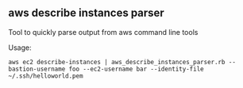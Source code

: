 aws describe instances parser
----

Tool to quickly parse output from aws command line tools

Usage:

    aws ec2 describe-instances | aws_describe_instances_parser.rb --bastion-username foo --ec2-username bar --identity-file ~/.ssh/helloworld.pem

